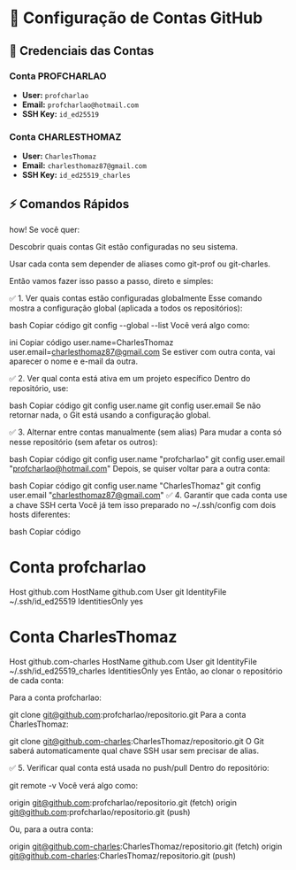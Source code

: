 # 🚀 Configuração de Contas GitHub

## 🔑 Credenciais das Contas
### Conta PROFCHARLAO
- **User:** `profcharlao`
- **Email:** `profcharlao@hotmail.com`
- **SSH Key:** `id_ed25519`

### Conta CHARLESTHOMAZ
- **User:** `CharlesThomaz`
- **Email:** `charlesthomaz87@gmail.com`
- **SSH Key:** `id_ed25519_charles`

## ⚡ Comandos Rápidos
how! Se você quer:

Descobrir quais contas Git estão configuradas no seu sistema.

Usar cada conta sem depender de aliases como git-prof ou git-charles.

Então vamos fazer isso passo a passo, direto e simples:

✅ 1. Ver quais contas estão configuradas globalmente
Esse comando mostra a configuração global (aplicada a todos os repositórios):

bash
Copiar código
git config --global --list
Você verá algo como:

ini
Copiar código
user.name=CharlesThomaz
user.email=charlesthomaz87@gmail.com
Se estiver com outra conta, vai aparecer o nome e e-mail da outra.

✅ 2. Ver qual conta está ativa em um projeto específico
Dentro do repositório, use:

bash
Copiar código
git config user.name
git config user.email
Se não retornar nada, o Git está usando a configuração global.

✅ 3. Alternar entre contas manualmente (sem alias)
Para mudar a conta só nesse repositório (sem afetar os outros):

bash
Copiar código
git config user.name "profcharlao"
git config user.email "profcharlao@hotmail.com"
Depois, se quiser voltar para a outra conta:

bash
Copiar código
git config user.name "CharlesThomaz"
git config user.email "charlesthomaz87@gmail.com"
✅ 4. Garantir que cada conta use a chave SSH certa
Você já tem isso preparado no ~/.ssh/config com dois hosts diferentes:

bash
Copiar código
# Conta profcharlao
Host github.com
    HostName github.com
    User git
    IdentityFile ~/.ssh/id_ed25519
    IdentitiesOnly yes

# Conta CharlesThomaz
Host github.com-charles
    HostName github.com
    User git
    IdentityFile ~/.ssh/id_ed25519_charles
    IdentitiesOnly yes
Então, ao clonar o repositório de cada conta:

Para a conta profcharlao:


git clone git@github.com:profcharlao/repositorio.git
Para a conta CharlesThomaz:


git clone git@github.com-charles:CharlesThomaz/repositorio.git
O Git saberá automaticamente qual chave SSH usar sem precisar de alias.

✅ 5. Verificar qual conta está usada no push/pull
Dentro do repositório:


git remote -v
Você verá algo como:

origin  git@github.com:profcharlao/repositorio.git (fetch)
origin  git@github.com:profcharlao/repositorio.git (push)

Ou, para a outra conta:


origin  git@github.com-charles:CharlesThomaz/repositorio.git (fetch)
origin  git@github.com-charles:CharlesThomaz/repositorio.git (push)
 
